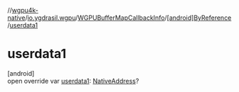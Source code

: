 //[wgpu4k-native](../../../../index.md)/[io.ygdrasil.wgpu](../../index.md)/[WGPUBufferMapCallbackInfo](../index.md)/[[android]ByReference](index.md)/[userdata1](userdata1.md)

# userdata1

[android]\
open override var [userdata1](userdata1.md): [NativeAddress](../../../ffi/-native-address/index.md)?